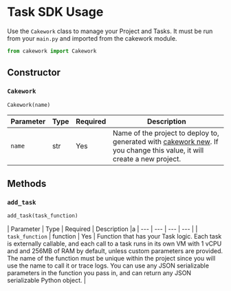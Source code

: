 # Task SDK Usage

Use the ```Cakework``` class to manage your Project and Tasks. It must be run from your ```main.py``` and imported from the cakework module.

```py
from cakework import Cakework
```

## Constructor

### ```Cakework```

```py
Cakework(name)
```

| Parameter | Type | Required | Description |
| --- | --- | --- | --- |
| ```name``` | str | Yes | Name of the project to deploy to, generated with [cakework new](../../../cli/usage#cakework-new). If you change this value, it will create a new project.  |


## Methods

### ```add_task```

```py
add_task(task_function)
```

| Parameter | Type | Required | Description |a
| --- | --- | --- | --- |
| ```task_function``` | function | Yes | Function that has your Task logic. Each task is externally callable, and each call to a task runs in its own VM with 1 vCPU and and 256MB of RAM by default, unless custom parameters are provided. The name of the function must be unique within the project since you will use the name to call it or trace logs. You can use any JSON serializable parameters in the function you pass in, and can return any JSON serializable Python object. |